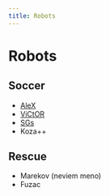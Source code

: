 ```yaml
---
title: Robots
---
```


# Robots

Soccer
------
- <a href="robots_categories/robots_soccer/index.html#alex">AleX</a>
- <a href="robots_categories/robots_soccer/index.html#victor">ViCtOR</a>
- <a href="robots_categories/robots_soccer/index.html#sgs">SGs</a>
- Koza++

Rescue
------
- Marekov (neviem meno)
- Fuzac


